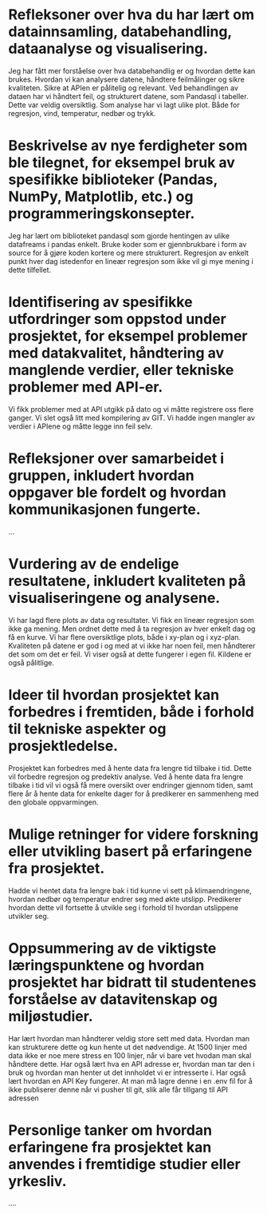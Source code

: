 # Refleksoner over hva du har lært om datainnsamling, databehandling, dataanalyse og visualisering.
 Jeg har fått mer forståelse over hva databehandlig er og hvordan dette kan brukes. Hvordan vi kan analysere datene, håndtere feilmålinger og sikre kvaliteten. Sikre at APIen er pålitelig og relevant. Ved behandlingen av dataen har vi håndtert feil, og strukturert datene, som Pandasql i tabeller. Dette var veldig oversiktlig. Som analyse har vi lagt ulike plot. Både for regresjon, vind, temperatur, nedbør og trykk.

# Beskrivelse av nye ferdigheter som ble tilegnet, for eksempel bruk av spesifikke biblioteker (Pandas, NumPy, Matplotlib, etc.) og programmeringskonsepter.

Jeg har lært om biblioteket pandasql som gjorde hentingen av ulike datafreams i pandas enkelt. Bruke koder som er gjennbrukbare i form av source for å gjøre koden kortere og mere strukturert. Regresjon av enkelt punkt hver dag istedenfor en lineær regresjon som ikke vil gi mye mening i dette tilfellet.

# Identifisering av spesifikke utfordringer som oppstod under prosjektet, for eksempel problemer med datakvalitet, håndtering av manglende verdier, eller tekniske problemer med API-er.

Vi fikk problemer med at API utgikk på dato og vi måtte registrere oss flere ganger. Vi slet også litt med kompilering av GIT. Vi hadde ingen mangler av verdier i APIene og måtte legge inn feil selv.

# Refleksjoner over samarbeidet i gruppen, inkludert hvordan oppgaver ble fordelt og hvordan kommunikasjonen fungerte.

...

# Vurdering av de endelige resultatene, inkludert kvaliteten på visualiseringene og analysene.

Vi har lagd flere plots av data og resultater. Vi fikk en lineær regresjon som ikke ga mening. Men ordnet dette med å ta regresjon av hver enkelt dag og få en kurve. Vi har flere oversiktlige plots, både i xy-plan og i xyz-plan. Kvaliteten på datene er god i og med at vi ikke har noen feil, men håndterer det som om det er feil. Vi viser også at dette fungerer i egen fil. Kildene er også pålitlige. 

# Ideer til hvordan prosjektet kan forbedres i fremtiden, både i forhold til tekniske aspekter og prosjektledelse.

Prosjektet kan forbedres med å hente data fra lengre tid tilbake i tid. Dette vil forbedre regresjon og predektiv analyse. Ved å hente data fra lengre tilbake i tid vil vi også få mere oversikt over endringer gjennom tiden, samt flere år å hente data for enkelte dager for å predikerer en sammenheng med den globale oppvarmingen.

# Mulige retninger for videre forskning eller utvikling basert på erfaringene fra prosjektet.

Hadde vi hentet data fra lengre bak i tid kunne vi sett på klimaendringene, hvordan nedbør og temperatur endrer seg med økte utslipp. Predikerer hvordan dette vil fortsette å utvikle seg i forhold til hvordan utslippene utvikler seg. 

# Oppsummering av de viktigste læringspunktene og hvordan prosjektet har bidratt til studentenes forståelse av datavitenskap og miljøstudier.

Har lært hvordan man håndterer veldig store sett med data. Hvordan man kan strukturere dette og kun hente ut det nødvendige. At 1500 linjer med data ikke er noe mere stress en 100 linjer, når vi bare vet hvodan man skal håndtere dette. Har også lært hva en API adresse er, hvordan man tar den i bruk og hvordan man henter ut det innholdet vi er intresserte i. Har også lært hvordan en API Key fungerer. At man må lagre denne i en .env fil for å ikke publiserer denne når vi pusher til git, slik alle får tillgang til API adressen

# Personlige tanker om hvordan erfaringene fra prosjektet kan anvendes i fremtidige studier eller yrkesliv.

....